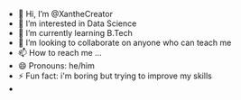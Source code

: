 - 👋 Hi, I’m @XantheCreator
- 👀 I’m interested in Data Science
- 🌱 I’m currently learning B.Tech
- 💞️ I’m looking to collaborate on anyone who can teach me
- 📫 How to reach me ...
- 😄 Pronouns: he/him
- ⚡ Fun fact: i'm boring but trying to improve my skills
- 

<!---
XantheCreator/XantheCreator is a ✨ special ✨ repository because its `README.md` (this file) appears on your GitHub profile.
You can click the Preview link to take a look at your changes.
--->
